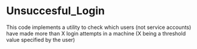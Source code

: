 # Unsuccesful_Login
This code implements a utility to check which users (not service accounts) have made more than X login attempts in a machine (X being a threshold value specified by the user)
